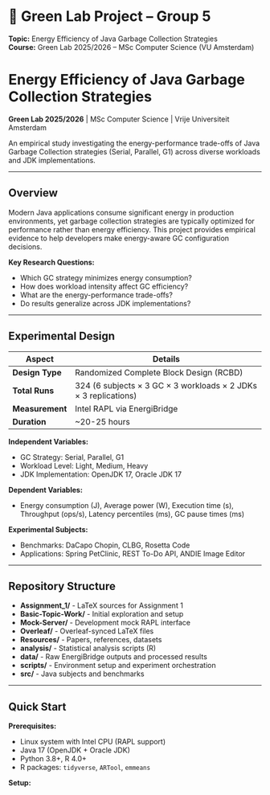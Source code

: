 # 🌱 Green Lab Project – Group 5

**Topic:** Energy Efficiency of Java Garbage Collection Strategies  
**Course:** Green Lab 2025/2026 – MSc Computer Science (VU Amsterdam)

# Energy Efficiency of Java Garbage Collection Strategies

**Green Lab 2025/2026** | MSc Computer Science | Vrije Universiteit Amsterdam

An empirical study investigating the energy-performance trade-offs of Java Garbage Collection strategies (Serial, Parallel, G1) across diverse workloads and JDK implementations.

---

## Overview

Modern Java applications consume significant energy in production environments, yet garbage collection strategies are typically optimized for performance rather than energy efficiency. This project provides empirical evidence to help developers make energy-aware GC configuration decisions.

**Key Research Questions:**
- Which GC strategy minimizes energy consumption?
- How does workload intensity affect GC efficiency?
- What are the energy-performance trade-offs?
- Do results generalize across JDK implementations?

---

## Experimental Design

| Aspect | Details |
|--------|---------|
| **Design Type** | Randomized Complete Block Design (RCBD) |
| **Total Runs** | 324 (6 subjects × 3 GC × 3 workloads × 2 JDKs × 3 replications) |
| **Measurement** | Intel RAPL via EnergiBridge |
| **Duration** | ~20-25 hours |

**Independent Variables:**
- GC Strategy: Serial, Parallel, G1
- Workload Level: Light, Medium, Heavy
- JDK Implementation: OpenJDK 17, Oracle JDK 17

**Dependent Variables:**
- Energy consumption (J), Average power (W), Execution time (s), Throughput (ops/s), Latency percentiles (ms), GC pause times (ms)

**Experimental Subjects:**
- Benchmarks: DaCapo Chopin, CLBG, Rosetta Code
- Applications: Spring PetClinic, REST To-Do API, ANDIE Image Editor

---

## Repository Structure

- **Assignment_1/** - LaTeX sources for Assignment 1
- **Basic-Topic-Work/** - Initial exploration and setup
- **Mock-Server/** - Development mock RAPL interface
- **Overleaf/** - Overleaf-synced LaTeX files
- **Resources/** - Papers, references, datasets
- **analysis/** - Statistical analysis scripts (R)
- **data/** - Raw EnergiBridge outputs and processed results
- **scripts/** - Environment setup and experiment orchestration
- **src/** - Java subjects and benchmarks

---

## Quick Start

**Prerequisites:**
- Linux system with Intel CPU (RAPL support)
- Java 17 (OpenJDK + Oracle JDK)
- Python 3.8+, R 4.0+
- R packages: `tidyverse`, `ARTool`, `emmeans`

**Setup:**
